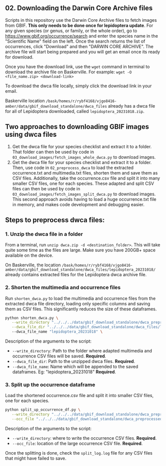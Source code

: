 ## 02. Downloading the Darwin Core Archive files

Scripts in this repository use the Darwin Core Archive files to fetch images from GBIF.
**This only needs to be done once for lepidoptera update**.
For any given species (or genus, or family, or the whole order), go to https://www.gbif.org/occurrence/search and enter the species name in the "Scientific Name" field on the left. Once the search returns the list of occurrences, click "Download" and then "DARWIN CORE ARCHIVE". The archive file will start being prepared and you will get an email once its ready for download.

Once you have the download link, use the `wget` command in terminal to download the archive file on Baskerville. For example:
`wget -O <file_name.zip> <download-link>`

To download the dwca file locally, simply click the download link in your email.

Baskerville location `/bask/homes/r/rybf4168/vjgo8416-amber/data/gbif_download_standalone/dwca_files` already has a dwca file for all of Lepidoptera downloaded, called `lepidoptera_20231018.zip`.

## Two approaches to downloading GBIF images using dwca files

1. Get the dwca file for your species checklist and extract it to a folder. That folder can then be used by code in `03_download_images/fetch_images_whole_dwca.py` to download images.
2. Get the dwca file for your species checklist and extract it to a folder. Then, use code in `02_preprocess_dwca` to load the extracted occurrence.txt and multimedia.txt files, shorten them and save them as CSV files. Additionally, take the occurrence.csv file and split it into many smaller CSV files, one for each species. These adapted and split CSV files can then be used by code in `03_download_images/fetch_images_split_dwca.py` to download images.
This second approach avoids having to load a huge occurrence.txt file in memory, and makes code development and debugging easier.

## Steps to preprocess dwca files:

### 1. Unzip the dwca file in a folder

From a terminal, run `unzip dwca.zip -d <destination_folder>`. This will take quite some time as the files are large. Make sure you have 200GB+ space available on the device.

On Baskerville, the location `/bask/homes/r/rybf4168/vjgo8416-amber/data/gbif_download_standalone/dwca_files/lepidoptera_20231018/` already contains extracted files for the Lepidoptera dwca archive file.

### 2. Shorten the multimedia and occurrence files
Run `shorten_dwca.py` to load the multimedia and occurrence files from the extracted dwca file directory, loading only specific columns and saving them as CSV files. This significantly reduces the size of these dataframes.

```bash
python shorten_dwca.py \
   --write_directory "../../../data/gbif_download_standalone/dwca_preprocessed/" \
   --dwca_file_dir "../../../data/gbif_download_standalone/dwca_files/lepidoptera_20231018/"
   --dwca_file_name "lepidoptera_20231018" \
```

Description of the arguments to the script:
* `--write_directory`: Path to the folder where adapted multimedia and occurrence CSV files will be saved. **Required**.
* `--dwca_file_dir`: Path to the unzipped dwca files. **Required**.
* `--dwca_file_name`: Name which will be appended to the saved dataframes. Eg: "lepidoptera_20231018" **Required**.

### 3. Split up the occurrence dataframe

Load the shortened occurrence.csv file and split it into smaller CSV files, one for each species.

```bash
python split_up_occurrence_df.py \
   --write_directory "../../../data/gbif_download_standalone/dwca_preprocessed/occurrence_dataframes_20231018/" \
   --occ_file "../../../data/gbif_download_standalone/dwca_preprocessed/occurrence_lepidoptera_20231018.csv"

```

Description of the arguments to the script:
* `--write_directory`: where to write the occurrence CSV files. **Required**.
* `--occ_file`: location of the large occurrence CSV file. **Required**.

Once the splitting is done, check the `split_log.log` file for any CSV files that might have failed to save.
